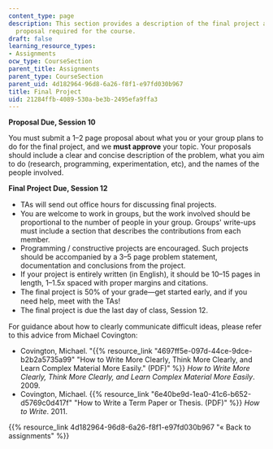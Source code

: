 ```yaml
---
content_type: page
description: This section provides a description of the final project and final project
  proposal required for the course.
draft: false
learning_resource_types:
- Assignments
ocw_type: CourseSection
parent_title: Assignments
parent_type: CourseSection
parent_uid: 4d182964-96d8-6a26-f8f1-e97fd030b967
title: Final Project
uid: 21284ffb-4089-530a-be3b-2495efa9ffa3
---
```

**Proposal Due, Session 10**

You must submit a 1–2 page proposal about what you or your group plans to do for the final project, and we **must approve** your topic. Your proposals should include a clear and concise description of the problem, what you aim to do (research, programming, experimentation, etc), and the names of the people involved.

**Final Project Due, Session 12** 

- TAs will send out office hours for discussing ﬁnal projects.
- You are welcome to work in groups, but the work involved should be proportional to the number of people in your group. Groups' write-ups must include a section that describes the contributions from each member.
- Programming / constructive projects are encouraged. Such projects should be accompanied by a 3–5 page problem statement, documentation and conclusions from the project.
- If your project is entirely written (in English), it should be 10–15 pages in length, 1–1.5x spaced with proper margins and citations.
- The ﬁnal project is 50% of your grade—get started early, and if you need help, meet with the TAs!
- The ﬁnal project is due the last day of class, Session 12.

For guidance about how to clearly communicate difficult ideas, please refer to this advice from Michael Covington:

- Covington, Michael. "{{% resource_link "4697ff5e-097d-44ce-9dce-b2b2a5735a99" "How to Write More Clearly, Think More Clearly, and Learn Complex Material More Easily.\" (PDF)" %}} _How to Write More Clearly, Think More Clearly, and Learn Complex Material More Easily_. 2009.
- Covington, Michael. {{% resource_link "6e40be9d-1ea0-41c6-b652-d5769c0d417f" "How to Write a Term Paper or Thesis. (PDF)" %}} _How to Write_. 2011.

{{% resource_link 4d182964-96d8-6a26-f8f1-e97fd030b967 "« Back to assignments" %}}